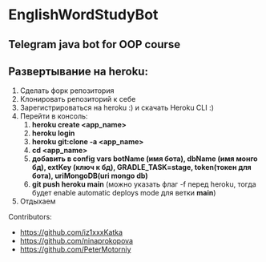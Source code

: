 # EnglishWordStudyBot
## Telegram java bot for OOP course

## Развертывание на heroku:
1. Сделать форк репозитория
2. Клонировать репозиторий к себе
3. Зарегистрироваться на heroku :) и скачать Heroku CLI :) 
4. Перейти в консоль:
    1. __heroku create <app_name>__
    2. __heroku login__
    3. __heroku git:clone -a <app_name>__
    4. __cd <app_name>__
    5. __добавить в config vars botName (имя бота), dbName (имя монго бд), extKey (ключ к бд), GRADLE_TASK=stage, token(токен для бота), uriMongoDB(uri mongo db)__
    6. __git push heroku main__ (можно указать флаг -f перед heroku, тогда будет enable automatic deploys mode для ветки __main__)
5. Отдыхаем

Contributors:
- https://github.com/iz1xxxKatka
- https://github.com/ninaprokopova
- https://github.com/PeterMotorniy
